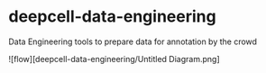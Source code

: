 # deepcell-data-engineering
Data Engineering tools to prepare data for annotation by the crowd

![flow][deepcell-data-engineering/Untitled Diagram.png]
